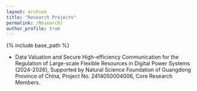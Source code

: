 ```yaml
---
layout: archive
title: "Research Projects"
permalink: /Research/
author_profile: true
---
```


{% include base_path %}

* Data Valuation and Secure High-efficiency Communication for the Regulation of Large-scale Flexible Resources in Digital Power Systems (2024-2026), Supported by Natural Science Foundation of Guangdong Province of China, Project No. 2414050004006, Core Research Members. 
